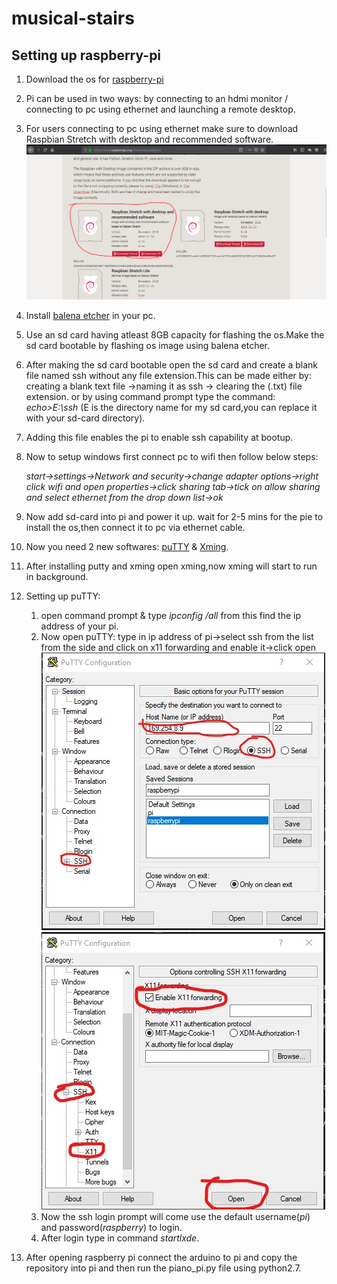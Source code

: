 # musical-stairs

## Setting up raspberry-pi
1. Download the os for [raspberry-pi](https://www.raspberrypi.org/downloads/raspbian/)
2. Pi can be used in two ways: by connecting to an hdmi monitor / connecting to pc using ethernet and launching a remote desktop.
3. For users connecting to pc using ethernet make sure to download Raspbian Stretch with desktop and recommended software.
![raspbian os](https://raw.githubusercontent.com/ajayragh97/musical-stairs/master/images/Raspbian.PNG)
4. Install [balena etcher](https://www.balena.io/etcher/) in your pc.
5. Use an sd card having atleast 8GB capacity for flashing the os.Make the sd card bootable by flashing os image using balena etcher.
6. After making the sd card bootable open the sd card and create a blank file named ssh without any file extension.This can be made either by: creating a blank text file ->naming it as ssh -> clearing the (.txt) file extension. or by using command prompt type the command:  *echo>E:\ssh*   (E is the directory name for my sd card,you can replace it with your sd-card directory).
7. Adding this file enables the pi to enable ssh capability at bootup.
8. Now to setup windows first connect pc to wifi then follow below steps:

   *start->settings->Network and security->change adapter options->right click wifi and open properties->click sharing tab->tick on allow sharing and select ethernet from the drop down list->ok*
9. Now add sd-card into pi and power it up. wait for 2-5 mins for the pie to install the os,then connect it to pc via ethernet cable. 
10. Now you need 2 new softwares: [puTTY](https://www.chiark.greenend.org.uk/~sgtatham/putty/latest.html) & [Xming](https://sourceforge.net/projects/xming/).
11. After installing putty and xming open xming,now xming will start to run in background.
12. Setting up puTTY:
       1. open command prompt & type *ipconfig /all* from this find the ip address of your pi.
       2. Now open puTTY: type in ip address of pi->select ssh from the list from the side and click on x11 forwarding and enable it->click open
       ![putty1](https://raw.githubusercontent.com/ajayragh97/musical-stairs/master/images/putty1.jpg)
       ![putty2](https://raw.githubusercontent.com/ajayragh97/musical-stairs/master/images/putty2.jpg)
       3. Now the ssh login prompt will come use the default username(*pi*) and password(*raspberry*) to login.
       4. After login type in command *startlxde*.


13. After opening raspberry pi connect the arduino to pi and copy the repository into pi and then run the piano_pi.py file using python2.7. 